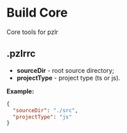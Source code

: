 Build Core
==========

Core tools for pzlr

## .pzlrrc

* **sourceDir** - root source directory;
* **projectType** - project type (ts or js).

**Example:**

```json
{
  "sourceDir": "./src",
  "projectType": "js"
}
```
